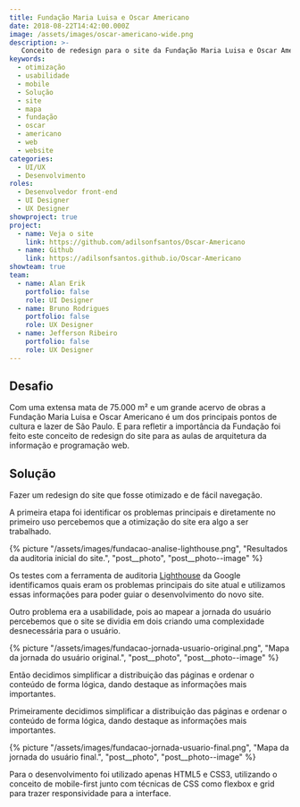 ```yaml
---
title: Fundação Maria Luisa e Oscar Americano
date: 2018-08-22T14:42:00.000Z
image: /assets/images/oscar-americano-wide.png
description: >-
   Conceito de redesign para o site da Fundação Maria Luisa e Oscar Americano.
keywords:
  - otimização
  - usabilidade
  - mobile
  - Solução
  - site
  - mapa
  - fundação
  - oscar
  - americano
  - web
  - website
categories:
  - UI/UX
  - Desenvolvimento
roles:
  - Desenvolvedor front-end
  - UI Designer
  - UX Designer
showproject: true
project:
  - name: Veja o site
    link: https://github.com/adilsonfsantos/Oscar-Americano
  - name: Github
    link: https://adilsonfsantos.github.io/Oscar-Americano
showteam: true
team:
  - name: Alan Erik
    portfolio: false
    role: UI Designer
  - name: Bruno Rodrigues
    portfolio: false
    role: UX Designer
  - name: Jefferson Ribeiro
    portfolio: false
    role: UX Designer
---
```

## Desafio

Com uma extensa mata de 75.000 m² e um grande acervo de obras a Fundação Maria Luisa e Oscar Americano é um dos principais pontos de cultura e lazer de São Paulo. E para refletir a importância da Fundação foi feito este conceito de redesign do site para as aulas de arquitetura da informação e programação web.

## Solução

Fazer um redesign do site que fosse otimizado e de fácil navegação.

A primeira etapa foi identificar os problemas principais e diretamente no primeiro uso percebemos que a otimização do site era algo a ser trabalhado.

{% picture "/assets/images/fundacao-analise-lighthouse.png", "Resultados da auditoria inicial do site.", "post__photo", "post__photo--image" %}

Os testes com a ferramenta de auditoria [Lighthouse](https://developers.google.com/web/tools/lighthouse/?hl=pt-br) da Google identificamos quais eram os problemas principais do site atual e utilizamos essas informações para poder guiar o desenvolvimento do novo site.

Outro problema era a usabilidade, pois ao mapear a jornada do usuário percebemos que o site se dividia em dois criando uma complexidade desnecessária para o usuário.

{% picture "/assets/images/fundacao-jornada-usuario-original.png", "Mapa da jornada do usuário original.", "post__photo", "post__photo--image" %}

Então decidimos simplificar a distribuição das páginas e ordenar o conteúdo de forma lógica, dando destaque as informações mais importantes.

Primeiramente decidimos simplificar a distribuição das páginas e ordenar o conteúdo de forma lógica, dando destaque as informações mais importantes.

{% picture "/assets/images/fundacao-jornada-usuario-final.png", "Mapa da jornada do usuário final.", "post__photo", "post__photo--image" %}

Para o desenvolvimento foi utilizado apenas HTML5 e CSS3, utilizando o conceito de mobile-first junto com técnicas de CSS como flexbox e grid para trazer responsividade para a interface.
